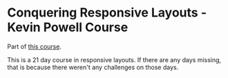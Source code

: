 # Conquering Responsive Layouts - Kevin Powell Course

Part of [this course](https://courses.kevinpowell.co/conquering-responsive-layouts).

This is a 21 day course in responsive layouts. If there are any days missing, that is because there weren't any challenges on those days.
